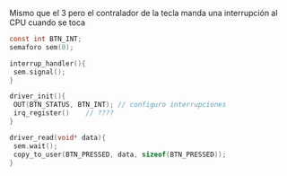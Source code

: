 Mismo que el 3 pero el contralador de la tecla manda una interrupción al CPU cuando se toca
 ```C
const int BTN_INT;
semaforo sem(0);

interrup_handler(){
  sem.signal();
}

driver_init(){
  OUT(BTN_STATUS, BTN_INT); // configuro interrupciones
  irq_register()    // ????
}

driver_read(void* data){
  sem.wait();
  copy_to_user(BTN_PRESSED, data, sizeof(BTN_PRESSED));
}
```